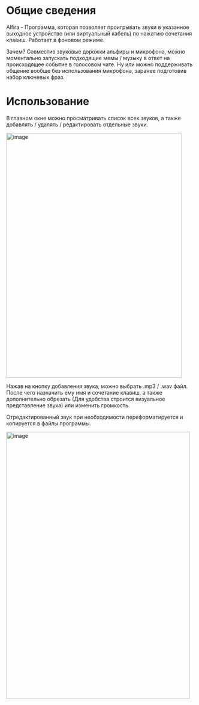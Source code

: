 # Общие сведения
Alfira - Программа, которая позволяет проигрывать звуки в указанное выходное устройство (или виртуальный кабель) по нажатию сочетания клавиш. Работает в фоновом режиме.

Зачем? Совместив звуковые дорожки альфиры и микрофона, можно моментально запускать подходящие мемы / музыку в ответ на происходящее событие в голосовом чате. Ну или можно поддерживать общение вообще без использования микрофона, заранее подготовив набор ключевых фраз.

# Использование
В главном окне можно просматривать список всех звуков, а также добавлять / удалять / редактировать отдельные звуки.

<img width="468" height="651" alt="image" src="https://github.com/user-attachments/assets/957c9957-6c65-4740-8333-ca6f890f339d" />


Нажав на кнопку добавления звука, можно выбрать .mp3 / .wav файл. После чего назначить ему имя и сочетание клавиш, а также дополнительно обрезать (Для удобства строится визуальное представление звука) или изменить громкость.

Отредактированный звук при необходимости переформатируется и копируется в файлы программы.

<img width="490" height="710" alt="image" src="https://github.com/user-attachments/assets/ecba9071-eab0-43e0-b3c2-8612218d3db2" />
